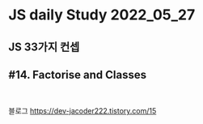# JS daily Study 2022_05_27 <br>
## JS 33가지 컨셉<br> 
## #14. Factorise and Classes<br>
<br>

블로그 https://dev-jacoder222.tistory.com/15